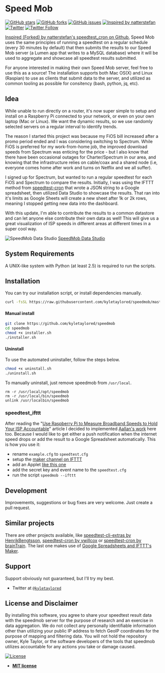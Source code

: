 # Speed Mob

[![GitHub stars](https://img.shields.io/github/stars/kyletaylored/speedmob.svg)](https://github.com/kyletaylored/speedmob/stargazers)
[![GitHub forks](https://img.shields.io/github/forks/kyletaylored/speedmob.svg)](https://github.com/kyletaylored/speedmob/network)
[![GitHub issues](https://img.shields.io/github/issues/kyletaylored/speedmob.svg)](https://github.com/kyletaylored/speedmob/issues)
[![Inspired by natterstefan](https://img.shields.io/badge/Inspired%20by-natterstefan-blue.svg)](https://github.com/natterstefan/speedtest-cron)
[![Twitter](https://img.shields.io/twitter/url/https/github.com/kyletaylored/speedmob.svg?style=social)](https://twitter.com/intent/tweet?text=https://github.com/kyletaylored/speedmob)
[![Twitter Follow](https://img.shields.io/twitter/follow/kyletaylored.svg?style=social&label=Follow)](https://twitter.com/kyletaylored)

[Inspired (Forked) by natterstefan's speedtest_cron on Github][natterstefan], Speed Mob uses the same principles of running a speedtest on a regular schedule (every 30 minutes by default) that then submits the results to our Speed Mob server (a Lumen app that writes to a MySQL database) where it will be used to aggregate and showcase all speedtest results submitted.

For anyone interested in making their own Speed Mob server, feel free to use this as a source! The installation supports both Mac OS(X) and Linux (Raspian) to use as clients that submit data to the server, and utilized as common tooling as possible for consitency (bash, python, jq, etc).

## Idea

While unable to run directly on a router, it's now super simple to setup and install on a Raspberry Pi connected to your network, or even on your own laptop (Mac or Linux). We want the dynamic results, so we use randomly selected servers on a regular interval to identify trends.

The reason I started this project was because my FiOS bill increased after a promo period ended and I was considering switching to Spectrum. While FiOS is preferred for my work-from-home job, the improved download speeds from Spectrum was enticing for the price - but I also know that there have been occasional outages for Charter/Spectrum in our area, and knowing that the infrastructure relies on cable/coax and a shared node (i.e, everyone comes home after work and turns on Netflix and we all suffer).

I signed up for Spectrum, but wanted to run a regular speedtest for each FiOS and Spectrum to compare the results. Initially, I was using the IFTTT method from [speedtest-cron][natterstefan] that wrote a JSON string to a Google spreadsheet, then utilized Data Studio to showcase the results. That ran into it's limits as Google Sheets will create a new sheet after 1k or 2k rows, meaning I stopped getting new data into the dashboard.

With this update, I'm able to contribute the results to a common datastore and can let anyone else contribute their own data as well! This will give us a great visualization of ISP speeds in different areas at different times in a super cool way.

![SpeedMob Data Studio](https://i.imgur.com/EYK8BSM.png)
[SpeedMob Data Studio](https://datastudio.google.com/embed/reporting/1njU6fHSqJA8Gmqx_RbC6XHCIvCx0yie8/page/Zaqb)

## System Requirements

A UNIX-like system with Python (at least 2.5) is required to run the scripts.

## Installation

You can try our installation script, or install dependencies manually.

```bash
curl -fsSL https://raw.githubusercontent.com/kyletaylored/speedmob/master/installer.sh | bash
```

#### Manual install

```bash
git clone https://github.com/kyletaylored/speedmob
cd speedmob
chmod +x installer.sh
./installer.sh
```

#### Uninstall

To use the automated uninstaller, follow the steps below.

```bash
chmod +x uninstall.sh
./uninstall.sh
```

To manually uninstall, just remove speedmob from `/usr/local`.

```
rm -r /usr/local/opt/speedmob
rm -r /usr/local/bin/speedmob
unlink /usr/localbin/speedmob
```

### speedtest_ifttt

After reading the "[Use Raspberry Pi to Measure Broadband Speeds to Hold Your ISP Accountable][iftttmaker]" article I decided to implemented [Aallan's work][gistaallan] here too. Because I would like to get either a push notification when the internet speed drops or add the result to a Google Spreadsheet automatically. This is how you use it:

- rename `example.cfg` to `speedtest.cfg`
- setup the [maker channel on IFTTT][maker]
- add an Applet [like this one][ifapplet]
- add the secret key and event name to the `speedtest.cfg`
- run the script `speedmob --ifttt`

## Development

Improvements, suggestions or bug fixes are very welcome. Just create a pull request.

## Similar projects

There are other projects available, like [speedtest-cli-extras by HenrikBengtsson][spclix], [speedtest-cron by vwillcox][vwillcox] or [speedtest-cron by brainTrain][braintrain]. The last one makes use of [Google Spreadsheets and IFTTT's Maker][iftttmaker].

[spcli]: https://github.com/sivel/speedtest-cli
[spclix]: https://github.com/HenrikBengtsson/speedtest-cli-extras
[vwillcox]: https://github.com/vwillcox/speedtest-cron
[braintrain]: https://github.com/brainTrain/speedtest-cron
[speedtest]: http://www.speedtest.net/
[jsspcr]: https://gitgud.io/J0s3f/speedtest_cron
[iftttmaker]: http://makezine.com/projects/send-ticket-isp-when-your-internet-drops/
[gistaallan]: https://gist.github.com/aallan/bafc70a347f3b9526d30
[ifapplet]: https://ifttt.com/applets/49618185d-log-speedtest-results-to-spreadsheet
[maker]: https://ifttt.com/maker
[natterstefan]: https://github.com/natterstefan/speedtest-cron

## Support

Support obviously not guaranteed, but I'll try my best.

- Twitter at <a href="http://twitter.com/kyletaylored" target="_blank">`@kyletaylored`</a>

## License and Disclaimer

By installing this software, you agree to share your speedtest result data with the speedmob server for the purpose of research and an exercise in data aggregation. We do not collect any personally identifiable information other than utilizing your public IP address to fetch GeoIP coordinates for the purpose of mapping and filtering data. You will not hold the repository owner, Kyle Taylor, or the software developers of the tools that speedmob utilizes accountable for any actions you take or damage caused.

[![License](http://img.shields.io/:license-mit-blue.svg?style=flat-square)](http://badges.mit-license.org)

- **[MIT license](http://opensource.org/licenses/mit-license.php)**
